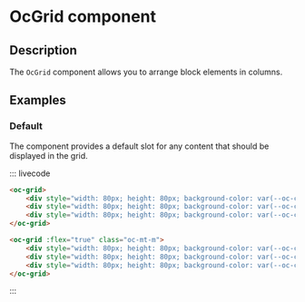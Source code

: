 # OcGrid component

## Description

The `OcGrid` component allows you to arrange block elements in columns.

## Examples

### Default

The component provides a default slot for any content that should be displayed in the grid.

::: livecode
```html
<oc-grid>
	<div style="width: 80px; height: 80px; background-color: var(--oc-color-swatch-passive-default)" class="oc-height-small"></div>
	<div style="width: 80px; height: 80px; background-color: var(--oc-color-swatch-success-default)" class="oc-height-small"></div>
	<div style="width: 80px; height: 80px; background-color: var(--oc-color-swatch-warning-default)" class="oc-height-small"></div>
</oc-grid>

<oc-grid :flex="true" class="oc-mt-m">
	<div style="width: 80px; height: 80px; background-color: var(--oc-color-swatch-passive-default)" class="oc-height-small"></div>
	<div style="width: 80px; height: 80px; background-color: var(--oc-color-swatch-success-default)" class="oc-height-small"></div>
	<div style="width: 80px; height: 80px; background-color: var(--oc-color-swatch-warning-default)" class="oc-height-small"></div>
</oc-grid>
```
:::
